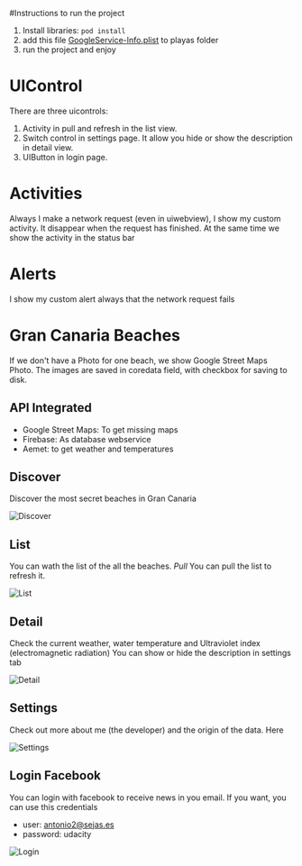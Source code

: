 #Instructions to run the project
1. Install libraries:
`pod install`
2. add this file [GoogleService-Info.plist](https://grancanariabeaches.baulen.com/GoogleService-Info.plist) to playas folder
3. run the project and enjoy

# UIControl
There are three uicontrols:
1. Activity in pull and refresh in the list view.
2. Switch control in settings page. It allow you hide or show the description in detail view.
3. UIButton in login page.

# Activities
Always I make a network request (even in uiwebview), I show my custom activity. It disappear when the request has finished.
At the same time we show the activity in the status bar

# Alerts
I show my custom alert always that the network request fails


# Gran Canaria Beaches
If we don't have a Photo for one beach, we show Google Street Maps Photo.
The images are saved in coredata field, with checkbox for saving to disk.

## API Integrated
- Google Street Maps: To get missing maps
- Firebase: As database webservice
- Aemet: to get weather and temperatures

## Discover
Discover the most secret beaches in Gran Canaria

![Discover](https://grancanariabeaches.baulen.com/repository/gran-canaria-beaches-map.jpg "Discover")

## List
You can wath the list of the all the beaches.
*Pull*
You can pull the list to refresh it.

![List](https://grancanariabeaches.baulen.com/repository/gran-canaria-beaches-list.jpg "List")

## Detail
Check the current weather, water temperature and Ultraviolet index (electromagnetic radiation)
You can show or hide the description in settings tab

![Detail](https://grancanariabeaches.baulen.com/repository/gran-canaria-beaches-detail.jpg "Detail")

## Settings
Check out more about me (the developer) and the origin of the data.
Here 

![Settings](https://grancanariabeaches.baulen.com/repository/gran-canaria-beaches-settings.jpg "Settings")

## Login Facebook
You can login with facebook to receive news in you email.
If you want, you can use this credentials
- user: antonio2@sejas.es
- password: udacity

![Login](https://grancanariabeaches.baulen.com/repository/gran-canaria-beaches-login.jpg "Login")